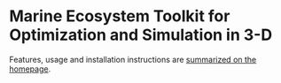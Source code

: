 Marine Ecosystem Toolkit for Optimization and Simulation in 3-D
===============================================================

Features, usage and installation instructions are [summarized on the homepage][home].

[home]:http://metos3d.github.io/metos3d/
